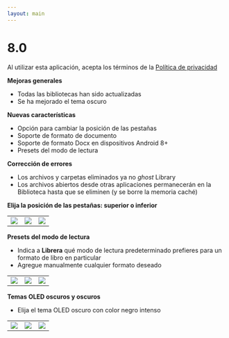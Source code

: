 ```yaml
---
layout: main
---
```


# 8.0

Al utilizar esta aplicación, acepta los términos de la [Política de privacidad](/PrivacyPolicy/es)

**Mejoras generales**

* Todas las bibliotecas han sido actualizadas
* Se ha mejorado el tema oscuro

**Nuevas características**

* Opción para cambiar la posición de las pestañas
* Soporte de formato de documento
* Soporte de formato Docx en dispositivos Android 8+
* Presets del modo de lectura

**Corrección de errores**

* Los archivos y carpetas eliminados ya no _ghost_ Library
* Los archivos abiertos desde otras aplicaciones permanecerán en la Biblioteca hasta que se eliminen (y se borre la memoria caché)

**Elija la posición de las pestañas: superior o inferior**

||||
|-|-|-|
|![](2.png)|![](3.png)|![](1.png)|

**Presets del modo de lectura**

* Indica a **Librera** qué modo de lectura predeterminado prefieres para un formato de libro en particular
* Agregue manualmente cualquier formato deseado

||||
|-|-|-|
|![](4.png)|![](5.png)|![](6.png)|

**Temas OLED oscuros y oscuros**

* Elija el tema OLED oscuro con color negro intenso

||||
|-|-|-|
|![](9.png)|![](8.png)|![](7.png)|

